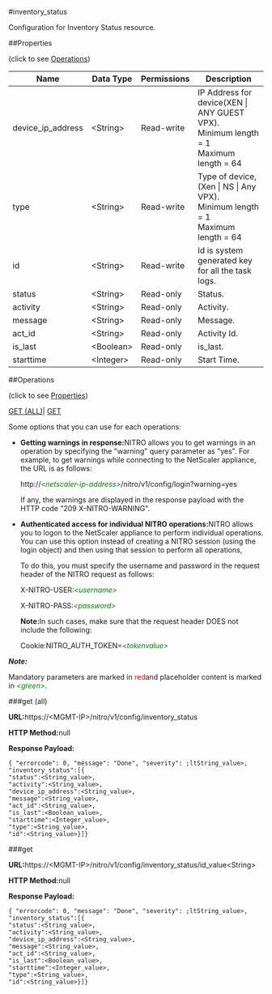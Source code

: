 #inventory_status

Configuration for Inventory Status resource.


##Properties 
<span>(click to see [Operations](#opera))</span>


<table><thead><tr><th>Name</th><th>Data Type</th><th>Permissions</th><th>Description</th></tr></thead><tbody><tr><td>device_ip_address</td><td>&lt;String></td><td>Read-write</td><td>IP Address for device(XEN | ANY GUEST VPX).<br>Minimum length = 1<br>Maximum length = 64</td></tr><tr><td>type</td><td>&lt;String></td><td>Read-write</td><td>Type of device, (Xen | NS | Any VPX).<br>Minimum length = 1<br>Maximum length = 64</td></tr><tr><td>id</td><td>&lt;String></td><td>Read-write</td><td>Id is system generated key for all the task logs.</td></tr><tr><td>status</td><td>&lt;String></td><td>Read-only</td><td>Status.</td></tr><tr><td>activity</td><td>&lt;String></td><td>Read-only</td><td>Activity.</td></tr><tr><td>message</td><td>&lt;String></td><td>Read-only</td><td>Message.</td></tr><tr><td>act_id</td><td>&lt;String></td><td>Read-only</td><td>Activity Id.</td></tr><tr><td>is_last</td><td>&lt;Boolean></td><td>Read-only</td><td>is_last.</td></tr><tr><td>starttime</td><td>&lt;Integer></td><td>Read-only</td><td>Start Time.</td></tr></tbody></table>
##Operations 
<span>(click to see [Properties](#prope))</span>


[GET (ALL)](#get-)| [GET]()


Some options that you can use for each operations:
<ul><li><p><b>Getting warnings in response:</b>NITRO allows you to get warnings in an operation by specifying the "warning" query parameter as "yes". For example, to get warnings while connecting to the NetScaler appliance, the URL is as follows:</p><p>http://<span style="color:green;font-style:italic;">&lt;netscaler-ip-address&gt;</span>/nitro/v1/config/login?warning=yes</p><p>If any, the warnings are displayed in the response payload with the HTTP code "209 X-NITRO-WARNING".</p></li><li><p><b>Authenticated access for individual NITRO operations:</b>NITRO allows you to logon to the NetScaler appliance to perform individual operations. You can use this option instead of creating a NITRO session (using the login object) and then using that session to perform all operations,</p><p>To do this, you must specify the username and password in the request header of the NITRO request as follows:</p><p>X-NITRO-USER:<span style="color:green;font-style:italic;">&lt;username&gt;</span></p><p>X-NITRO-PASS:<span style="color:green;font-style:italic;">&lt;password&gt;</span></p><p><b>Note:</b>In such cases, make sure that the request header DOES not include the following:</p><p>Cookie:NITRO_AUTH_TOKEN=<span style="color:green;font-style:italic;">&lt;tokenvalue&gt;</span></p></li></ul>



***Note:*** 
Mandatory parameters are marked in <span style="color:#FF0000;">red</span>and placeholder content is marked in <span style="color:green;font-style:italic">&lt;green&gt;</span>.

###get (all)



<b>URL:</b>https://&lt;MGMT-IP&gt;/nitro/v1/config/inventory_status
<b>HTTP Method:</b>null
<b>Response Payload: </b>```{ "errorcode": 0, "message": "Done", "severity": ;ltString_value>, "inventory_status":[{"status":<String_value>,"activity":<String_value>,"device_ip_address":<String_value>,"message":<String_value>,"act_id":<String_value>,"is_last":<Boolean_value>,"starttime":<Integer_value>,"type":<String_value>,"id":<String_value>}]}```



###get



<b>URL:</b>https://&lt;MGMT-IP&gt;/nitro/v1/config/inventory_status/id_value&lt;String&gt;
<b>HTTP Method:</b>null
<b>Response Payload: </b>```{ "errorcode": 0, "message": "Done", "severity": ;ltString_value>, "inventory_status":[{"status":<String_value>,"activity":<String_value>,"device_ip_address":<String_value>,"message":<String_value>,"act_id":<String_value>,"is_last":<Boolean_value>,"starttime":<Integer_value>,"type":<String_value>,"id":<String_value>}]}```



